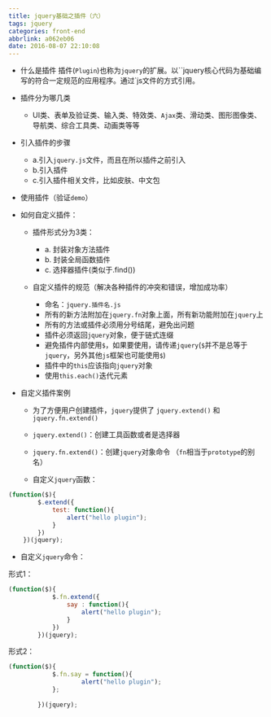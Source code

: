 ```yaml
---
title: jquery基础之插件（六）
tags: jquery
categories: front-end
abbrlink: a062eb06
date: 2016-08-07 22:10:08
---
```


- 什么是插件
 插件(`Plugin`)也称为`jquery`的扩展。以``jquery核心代码为基础编写的符合一定规范的应用程序。通过`js文件的方式引用。
<!--more-->
- 插件分为哪几类
  - UI类、表单及验证类、输入类、特效类、`Ajax`类、滑动类、图形图像类、导航类、综合工具类、动画类等等
	
- 引入插件的步骤
	- a.引入`jquery.js`文件，而且在所以插件之前引入
	- b.引入插件
	- c.引入插件相关文件，比如皮肤、中文包

- 使用插件（验证`demo`）

- 如何自定义插件：	
	
  - 插件形式分为3类：
	- a. 封装对象方法插件
	- b. 封装全局函数插件
	- c. 选择器插件(类似于.find())

  - 自定义插件的规范（解决各种插件的冲突和错误，增加成功率）
	- 命名：`jquery.插件名.js`
	- 所有的新方法附加在`jquery.fn`对象上面，所有新功能附加在`jquery`上
	- 所有的方法或插件必须用分号结尾，避免出问题
	-  插件必须返回`jquery`对象，便于链式连缀
	-  避免插件内部使用`$`，如果要使用，请传递`jquery`(`$`并不是总等于`jquery`，另外其他`js`框架也可能使用`$`)
	- 插件中的`this`应该指向`jquery`对象
	- 使用`this.each()`迭代元素

- 自定义插件案例
    
	- 为了方便用户创建插件，`jquery`提供了 `jquery.extend()` 和 `jquery.fn.extend()`
	- `jquery.extend()`：创建工具函数或者是选择器
	- `jquery.fn.extend()`：创建`jquery`对象命令  （`fn`相当于`prototype`的别名）

	- 自定义`jquery`函数：

```js
(function($){
		$.extend({
			test: function(){
				alert("hello plugin");
			}
		})
	})(jquery);
```

- 自定义`jquery`命令：

 形式1：
	  
```js
(function($){
			$.fn.extend({
				say : function(){
					alert("hello plugin");
				}
			})
		})(jquery);
```

形式2：

```js
(function($){
			$.fn.say = function(){
					alert("hello plugin");
			};
			
		})(jquery);
```


	
